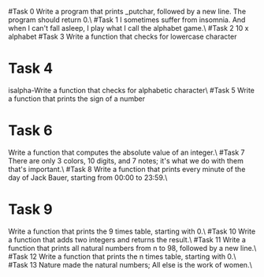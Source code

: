 #Task 0
Write a program that prints _putchar, followed by a new line.
The program should return 0.\\
#Task 1
I sometimes suffer from insomnia. And when I can't fall asleep, I play what I call the alphabet game.\\
#Task 2
10 x alphabet
#Task 3
Write a function that checks for lowercase character
# Task 4
isalpha-Write a function that checks for alphabetic character\\
#Task 5
Write a function that prints the sign of a number
# Task 6
Write a function that computes the absolute value of an integer.\\
#Task 7
There are only 3 colors, 10 digits, and 7 notes; it's what we do with them that's important.\\
#Task 8
Write a function that prints every minute of the day of Jack Bauer, starting from 00:00 to 23:59.\\
# Task 9
Write a function that prints the 9 times table, starting with 0.\\
#Task 10
Write a function that adds two integers and returns the result.\\
#Task 11
Write a function that prints all natural numbers from n to 98, followed by a new line.\\
#Task 12
Write a function that prints the n times table, starting with 0.\\
#Task 13
Nature made the natural numbers; All else is the work of women.\\
